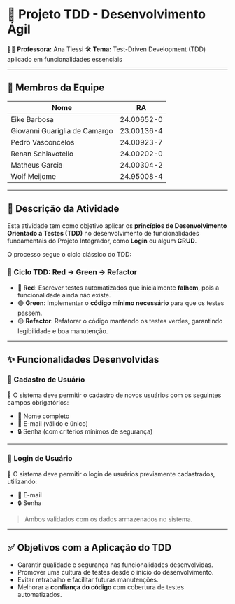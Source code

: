 # 🚀 Projeto TDD - Desenvolvimento Ágil  

👨‍🏫 **Professora:** Ana Tiessi
🛠️ **Tema:** Test-Driven Development (TDD) aplicado em funcionalidades essenciais  

---

## 👥 Membros da Equipe

| Nome                         | RA            |
|------------------------------|---------------|
| Eike Barbosa                 | 24.00652-0    |
| Giovanni Guariglia de Camargo| 23.00136-4    |
| Pedro Vasconcelos            | 24.00923-7    |
| Renan Schiavotello           | 24.00202-0    |
| Matheus Garcia               | 24.00304-2    |
| Wolf Meijome                 | 24.95008-4    |

---

## 📌 Descrição da Atividade

Esta atividade tem como objetivo aplicar os **princípios de Desenvolvimento Orientado a Testes (TDD)** no desenvolvimento de funcionalidades fundamentais do Projeto Integrador, como **Login** ou algum **CRUD**.

O processo segue o ciclo clássico do TDD:

### 🔄 Ciclo TDD: Red → Green → Refactor

- 🔴 **Red**: Escrever testes automatizados que inicialmente **falhem**, pois a funcionalidade ainda não existe.  
- 🟢 **Green**: Implementar o **código mínimo necessário** para que os testes passem.  
- 🟡 **Refactor**: Refatorar o código mantendo os testes verdes, garantindo legibilidade e boa manutenção.

---

## ✨ Funcionalidades Desenvolvidas

### 👤 Cadastro de Usuário

📌 O sistema deve permitir o cadastro de novos usuários com os seguintes campos obrigatórios:

- 📝 Nome completo  
- 📧 E-mail (válido e único)  
- 🔒 Senha (com critérios mínimos de segurança)  

---

### 🔐 Login de Usuário

📌 O sistema deve permitir o login de usuários previamente cadastrados, utilizando:

- 📧 E-mail  
- 🔒 Senha  

> Ambos validados com os dados armazenados no sistema.

---

## ✅ Objetivos com a Aplicação do TDD

- Garantir qualidade e segurança nas funcionalidades desenvolvidas.  
- Promover uma cultura de testes desde o início do desenvolvimento.  
- Evitar retrabalho e facilitar futuras manutenções.  
- Melhorar a **confiança do código** com cobertura de testes automatizados.

